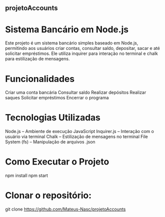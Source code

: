 ﻿## projetoAccounts

# Sistema Bancário em Node.js

Este projeto é um sistema bancário simples baseado em Node.js, permitindo aos usuários criar contas, consultar saldo, depositar, sacar e até solicitar empréstimos. Ele utiliza inquirer para interação no terminal e chalk para estilização de mensagens.

# Funcionalidades

 Criar uma conta bancária
 Consultar saldo
 Realizar depósitos
 Realizar saques
 Solicitar empréstimos
 Encerrar o programa

# Tecnologias Utilizadas

 Node.js – Ambiente de execução JavaScript
 Inquirer.js – Interação com o usuário via terminal
 Chalk – Estilização de mensagens no terminal
 File System (fs) – Manipulação de arquivos .json

# Como Executar o Projeto
  npm install
  npm start

# Clonar o repositório:
git clone https://github.com/Mateus-Nasc/projetoAccounts
